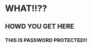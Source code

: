 # WHAT!!??
## HOWD YOU GET HERE
### THIS IS PASSWORD PROTECTED!!
















<script async src="//pagead2.googlesyndication.com/pagead/js/adsbygoogle.js"></script>
<script>
     (adsbygoogle = window.adsbygoogle || []).push({
          google_ad_client: "ca-pub-6578186236108683",
          enable_page_level_ads: true
     });
</script>
